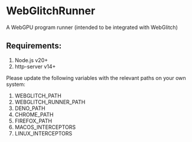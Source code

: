 # WebGlitchRunner

A WebGPU program runner (intended to be integrated with WebGlitch)

## Requirements:

1. Node.js v20+
2. http-server v14+

Please update the following variables with the relevant paths on your own system:

1. WEBGLITCH_PATH
2. WEBGLITCH_RUNNER_PATH
3. DENO_PATH
4. CHROME_PATH
5. FIREFOX_PATH
6. MACOS_INTERCEPTORS
7. LINUX_INTERCEPTORS
